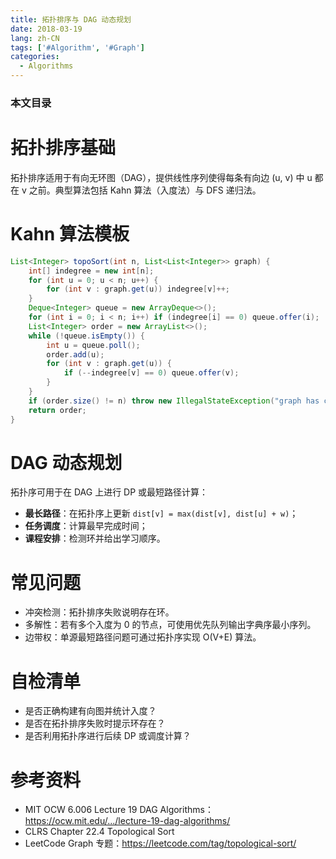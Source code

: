 ```yaml
---
title: 拓扑排序与 DAG 动态规划
date: 2018-03-19
lang: zh-CN
tags: ['#Algorithm', '#Graph']
categories:
  - Algorithms
---
```


### 本文目录
<!-- toc -->

# 拓扑排序基础
拓扑排序适用于有向无环图（DAG），提供线性序列使得每条有向边 (u, v) 中 u 都在 v 之前。典型算法包括 Kahn 算法（入度法）与 DFS 递归法。

# Kahn 算法模板
```java
List<Integer> topoSort(int n, List<List<Integer>> graph) {
    int[] indegree = new int[n];
    for (int u = 0; u < n; u++) {
        for (int v : graph.get(u)) indegree[v]++;
    }
    Deque<Integer> queue = new ArrayDeque<>();
    for (int i = 0; i < n; i++) if (indegree[i] == 0) queue.offer(i);
    List<Integer> order = new ArrayList<>();
    while (!queue.isEmpty()) {
        int u = queue.poll();
        order.add(u);
        for (int v : graph.get(u)) {
            if (--indegree[v] == 0) queue.offer(v);
        }
    }
    if (order.size() != n) throw new IllegalStateException("graph has cycle");
    return order;
}
```

# DAG 动态规划
拓扑序可用于在 DAG 上进行 DP 或最短路径计算：
- **最长路径**：在拓扑序上更新 `dist[v] = max(dist[v], dist[u] + w)`；
- **任务调度**：计算最早完成时间；
- **课程安排**：检测环并给出学习顺序。

# 常见问题
- 冲突检测：拓扑排序失败说明存在环。
- 多解性：若有多个入度为 0 的节点，可使用优先队列输出字典序最小序列。
- 边带权：单源最短路径问题可通过拓扑序实现 O(V+E) 算法。

# 自检清单
- 是否正确构建有向图并统计入度？
- 是否在拓扑排序失败时提示环存在？
- 是否利用拓扑序进行后续 DP 或调度计算？

# 参考资料
- MIT OCW 6.006 Lecture 19 DAG Algorithms：https://ocw.mit.edu/.../lecture-19-dag-algorithms/
- CLRS Chapter 22.4 Topological Sort
- LeetCode Graph 专题：https://leetcode.com/tag/topological-sort/
